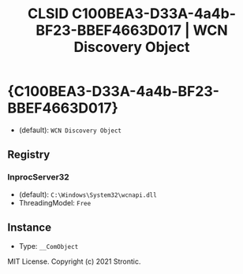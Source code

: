 ﻿---
title: "CLSID C100BEA3-D33A-4a4b-BF23-BBEF4663D017 | WCN Discovery Object"
excerpt: What is COM-Object CLSID C100BEA3-D33A-4a4b-BF23-BBEF4663D017?
---

# {C100BEA3-D33A-4a4b-BF23-BBEF4663D017}

* (default): `WCN Discovery Object`

## Registry


### InprocServer32

* (default): `C:\Windows\System32\wcnapi.dll`
* ThreadingModel: `Free`

## Instance

* Type: `__ComObject`

MIT License. Copyright (c) 2021 Strontic.



